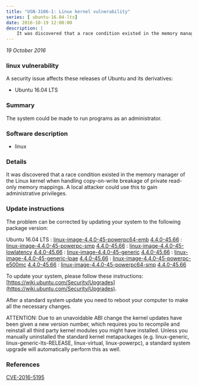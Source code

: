 ```yaml
---
title: "USN-3106-1: Linux kernel vulnerability"
series: [ ubuntu-16.04-lts]
date: 2016-10-19 12:00:00
description: |
    It was discovered that a race condition existed in the memory manager of the Linux kernel when handling copy-on-write breakage of private read-only memory mappings. A local attacker could use this to gain administrative privileges. 
--- 
```

 
 

*19 October 2016*

### linux vulnerability

A security issue affects these releases of Ubuntu and its derivatives:

* Ubuntu 16.04 LTS

### Summary

The system could be made to run programs as an administrator. 

### Software description

* linux 

### Details

It was discovered that a race condition existed in the memory manager of the Linux kernel when handling copy-on-write breakage of private read-only memory mappings. A local attacker could use this to gain administrative privileges. 

### Update instructions

The problem can be corrected by updating your system to the following package version:

Ubuntu 16.04 LTS
 : [linux-image-4.4.0-45-powerpc64-emb](https://launchpad.net/ubuntu/+source/linux) <span> [4.4.0-45.66](https://launchpad.net/ubuntu/+source/linux/4.4.0-45.66) </span> 
 : [linux-image-4.4.0-45-powerpc-smp](https://launchpad.net/ubuntu/+source/linux) <span> [4.4.0-45.66](https://launchpad.net/ubuntu/+source/linux/4.4.0-45.66) </span> 
 : [linux-image-4.4.0-45-lowlatency](https://launchpad.net/ubuntu/+source/linux) <span> [4.4.0-45.66](https://launchpad.net/ubuntu/+source/linux/4.4.0-45.66) </span> 
 : [linux-image-4.4.0-45-generic](https://launchpad.net/ubuntu/+source/linux) <span> [4.4.0-45.66](https://launchpad.net/ubuntu/+source/linux/4.4.0-45.66) </span> 
 : [linux-image-4.4.0-45-generic-lpae](https://launchpad.net/ubuntu/+source/linux) <span> [4.4.0-45.66](https://launchpad.net/ubuntu/+source/linux/4.4.0-45.66) </span> 
 : [linux-image-4.4.0-45-powerpc-e500mc](https://launchpad.net/ubuntu/+source/linux) <span> [4.4.0-45.66](https://launchpad.net/ubuntu/+source/linux/4.4.0-45.66) </span> 
 : [linux-image-4.4.0-45-powerpc64-smp](https://launchpad.net/ubuntu/+source/linux) <span> [4.4.0-45.66](https://launchpad.net/ubuntu/+source/linux/4.4.0-45.66) </span> 

To update your system, please follow these instructions: [https://wiki.ubuntu.com/Security/Upgrades](https://wiki.ubuntu.com/Security/Upgrades).

After a standard system update you need to reboot your computer to make all the necessary changes.

ATTENTION: Due to an unavoidable ABI change the kernel updates have been given a new version number, which requires you to recompile and reinstall all third party kernel modules you might have installed. Unless you manually uninstalled the standard kernel metapackages (e.g. linux-generic, linux-generic-lts-RELEASE, linux-virtual, linux-powerpc), a standard system upgrade will automatically perform this as well. 

### References

 
 [CVE-2016-5195](http://people.ubuntu.com/~ubuntu-security/cve/CVE-2016-5195)
 

